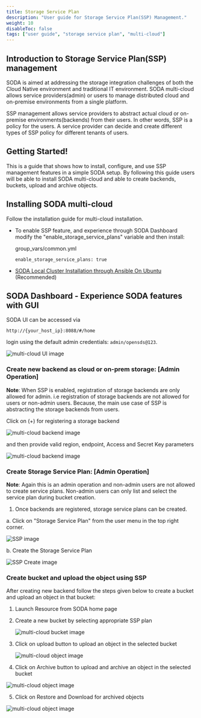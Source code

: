```yaml
---
title: Storage Service Plan
description: "User guide for Storage Service Plan(SSP) Management."
weight: 10
disableToc: false
tags: ["user guide", "storage service plan", "multi-cloud"]
---
```


## Introduction to Storage Service Plan(SSP) management
SODA is aimed at addressing the storage integration challenges of both the Cloud Native environment and traditional IT environment. SODA multi-cloud allows service providers(admin) or users to manage distributed cloud and on-premise environments from a single platform.


SSP management allows service providers to abstract actual cloud or on-premise environments(backends) from their users.
In other words, SSP is a policy for the users. A service provider can decide and create different types of SSP policy for different tenants of users.

## Getting Started!
This is a guide that shows how to install, configure, and use SSP management features in a simple SODA setup.
By following this guide users will be able to install SODA multi-cloud and able to create backends, buckets, upload and archive objects.

## Installing SODA multi-cloud

Follow the installation guide for multi-cloud installation.

* To enable SSP feature, and experience through SODA Dashboard modify the "enable_storage_service_plans" variable and then install:

  group_vars/common.yml

  ```
  enable_storage_service_plans: true
  ```

- [SODA Local Cluster Installation through Ansible On Ubuntu](https://github.com/opensds/opensds/wiki/OpenSDS-Cluster-Installation-through-Ansible) (Recommended)


## SODA Dashboard - Experience SODA features with GUI

SODA UI can be accessed via

`http://{your_host_ip}:8088/#/home`

login  using the default admin credentials: `admin/opensds@123`.

![multi-cloud UI image  ](soda_login_page.png?raw=true)

### Create new backend as cloud or on-prem storage: [Admin Operation]

**Note**: When SSP is enabled, registration of storage backends are only allowed for admin. i.e registration of storage backends are not allowed for users or non-admin users. Because, the main use case of SSP is abstracting the storage backends from users.

Click on (+) for registering a storage backend

![multi-cloud backend image  ](register-backend-0.png?raw=true)

and then provide valid region, endpoint, Access and Secret Key parameters

![multi-cloud backend image  ](registerBackend.png?raw=true)

### Create Storage Service Plan: [Admin Operation]

**Note**: Again this is an admin operation and non-admin users are not allowed to create service plans. Non-admin users can only list and select the service plan during bucket creation.

1. Once backends are registered, storage service plans can be created.

  a.  Click on "Storage Service Plan" from the user menu in the top right corner.

  ![SSP image  ](SSP.png?raw=true)

  b. Create the Storage Service Plan

  ![SSP Create image  ](SSP_Create.png?raw=true)

### Create bucket and upload the object using SSP
After creating new backend follow the steps given below to create a bucket and upload an object in that bucket:

1. Launch Resource from SODA home page

2. Create a new bucket by selecting appropriate SSP plan

	![multi-cloud bucket image  ](SSP_CreateBucket.png?raw=true)
3. Click on upload button to upload an object in the selected bucket

	![multi-cloud object image  ](SSP_Upload.png?raw=true)

4. Click on Archive button to upload and archive an object in the  selected bucket

  ![multi-cloud object image  ](SSP_Archive.png?raw=true)

5. Click on Restore and Download for archived objects

  ![multi-cloud object image  ](SSP_Restore.png?raw=true)
